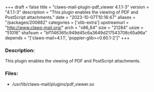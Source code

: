 +++
draft = false
title = "claws-mail-plugin-pdf_viewer 4.1.1-3"
version = "4.1.1-3"
description = "This plugin enables the viewing of PDF and PostScript attachments."
date = "2023-10-07T10:16:47"
aliases = "/packages/200882"
categories = ['xlib-extra']
upstreamurl = "http://www.claws-mail.org/"
arch = "x86_64"
size = "21284"
usize = "51016"
sha1sum = "bf1146365c949d45c6a3649d217543708c65a96a"
depends = "['claws-mail=4.1.1', 'poppler-glib>=0.60.1-2']"
+++
### Description: 
This plugin enables the viewing of PDF and PostScript attachments.

### Files: 
* /usr/lib/claws-mail/plugins/pdf_viewer.so
